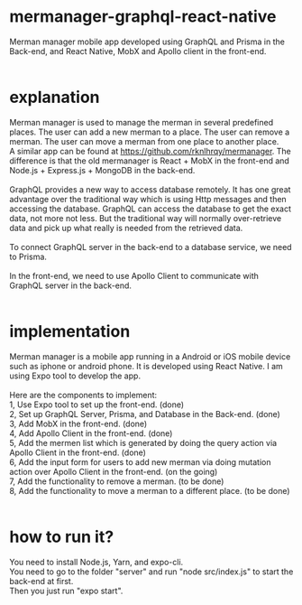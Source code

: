 # mermanager-graphql-react-native
Merman manager mobile app developed using GraphQL and Prisma in the Back-end, and React Native, MobX and Apollo client in the front-end.<br>
<br>
# explanation
Merman manager is used to manage the merman in several predefined places. The user can add a new merman to a place. The user can remove a merman. The user can move a merman from one place to another place.<br>
A similar app can be found at https://github.com/rknlhrqy/mermanager. The difference is that the old mermanager is React + MobX in the front-end and Node.js + Express.js + MongoDB in the back-end. <br>
<br>
GraphQL provides a new way to access database remotely. It has one great advantage over the traditional way which is using Http messages and then accessing the database. GraphQL can access the database to get the exact data, not more not less. But the traditional way will normally over-retrieve data and pick up what really is needed from the retrieved data.<br>
<br>
To connect GraphQL server in the back-end to a database service, we need to Prisma.<br>
<br>
In the front-end, we need to use Apollo Client to communicate with GraphQL server in the back-end.<br>
<br>
# implementation
Merman manager is a mobile app running in a Android or iOS mobile device such as iphone or android phone. It is developed using React Native. I am using Expo tool to develop the app.<br>
<br>
Here are the components to implement:<br>
1, Use Expo tool to set up the front-end. (done)<br>
2, Set up GraphQL Server, Prisma, and Database in the Back-end. (done)<br>
3, Add MobX in the front-end. (done)<br>
4, Add Apollo Client in the front-end. (done)<br>
5, Add the mermen list which is generated by doing the query action via Apollo Client in the front-end. (done)<br>
6, Add the input form for users to add new merman via doing mutation action over Apollo Client in the front-end. (on the going)<br>
7, Add the functionality to remove a merman. (to be done)<br>
8, Add the functionality to move a merman to a different place. (to be done)<br>
<br>
# how to run it?
You need to install Node.js, Yarn, and expo-cli.<br>
You need to go to the folder "server" and run "node src/index.js" to start the back-end at first. <br>
Then you just run "expo start".<br>

